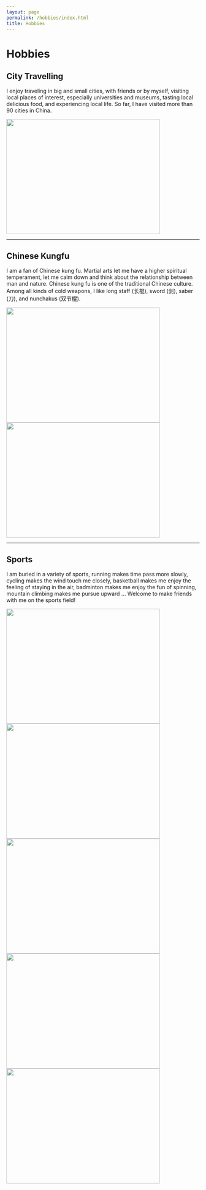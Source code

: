 ```yaml
---
layout: page
permalink: /hobbies/index.html
title: Hobbies
---
```


# Hobbies

## City Travelling 



I enjoy traveling in big and small cities, with friends or by myself, visiting local places of interest, especially universities and museums, tasting local delicious food, and experiencing local life. So far, I have visited more than 90 cities in China.

<img src="https://cqlyu.github.io/images/Footpoint230818.png" class="floatpic" width="400" height="300">

<br>

---

## Chinese Kungfu

I am a fan of Chinese kung fu. Martial arts let me have a higher spiritual temperament, let me calm down and think about the relationship between man and nature. Chinese kung fu is one of the traditional Chinese culture. Among all kinds of cold weapons, I like long staff (长棍), sword (剑), saber (刀), and nunchakus (双节棍).

<img src="https://cqlyu.github.io/images/Kungfu.jpg" class="floatpic" width="400" height="300">

<img src="https://cqlyu.github.io/images/Fist.jpg" class="floatpic" width="400" height="300">



<br>

---

## Sports

I am buried in a variety of sports, running makes time pass more slowly, cycling makes the wind touch me closely, basketball makes me enjoy the feeling of staying in the air, badminton makes me enjoy the fun of spinning, mountain climbing makes me pursue upward ... Welcome to make friends with me on the sports field!

<img src="https://cqlyu.github.io/images/Running.jpg" class="floatpic" width="400" height="300">

<img src="https://cqlyu.github.io/images/Riding.jpg" class="floatpic" width="400" height="300">

<img src="https://cqlyu.github.io/images/Basketball.png" class="floatpic" width="400" height="300">

<img src="https://cqlyu.github.io/images/Badminton.jpg" class="floatpic" width="400" height="300">

<img src="https://cqlyu.github.io/images/Climbing.jpg" class="floatpic" width="400" height="300">






